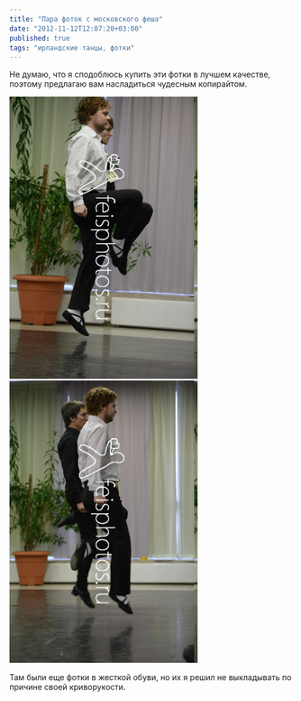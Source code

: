 ```yaml
---
title: "Пара фоток с московского феша"
date: "2012-11-12T12:07:20+03:00"
published: true
tags: "ирландские танцы, фотки"
---
```


Не думаю, что я сподоблюсь купить эти фотки в лучшем качестве, поэтому предлагаю вам насладиться чудесным копирайтом.

![Hop](/images/photos/moscow-feis-1.jpg "Hop")
![Hop-back](/images/photos/moscow-feis-2.jpg "Hop-back")

Там были еще фотки в жесткой обуви, но их я решил не выкладывать по причине своей криворукости.
